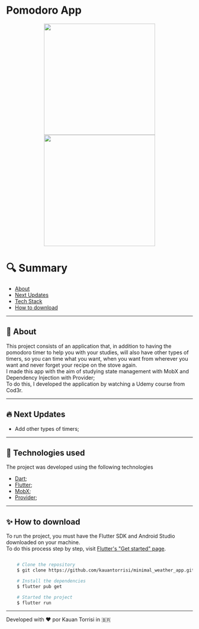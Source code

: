# Pomodoro App

<div align="center">
    <img src="https://user-images.githubusercontent.com/97469200/194901462-0c6b181f-a5f3-4f43-af12-638ebbaec852.png" width="300px">
    <img src="https://user-images.githubusercontent.com/97469200/194901527-cc07cfbe-cd00-4290-b2fd-898677d5a27f.png" width="300px">
</div>

# 🔍 Summary

- [About](#-about)
- [Next Updates](#-next-updates)
- [Tech Stack](#-technologies-used)
- [How to download](#-how-to-download)

---

## 📗 About

This project consists of an application that, in addition to having the pomodoro timer to help you with your studies, will also have other types of timers, so you can time what you want, when you want from wherever you want and never forget your recipe on the stove again.<br>
I made this app with the aim of studying state management with MobX and Dependency Injection with Provider;<br>
To do this, I developed the application by watching a Udemy course from Cod3r.

---

## 🔥 Next Updates

- Add other types of timers;

---

## 🚀 Technologies used

The project was developed using the following technologies

- [Dart](https://dart.dev/);
- [Flutter](https://flutter.dev/);
- [MobX](https://pub.dev/packages/mobx);
- [Provider](https://pub.dev/packages/provider);

---

## ✨ How to download

To run the project, you must have the Flutter SDK and Android Studio downloaded on your machine.<br>
To do this process step by step, visit [Flutter's "Get started" page](https://docs.flutter.dev/get-started/install).

```bash

    # Clone the repository
    $ git clone https://github.com/kauantorrisi/minimal_weather_app.git

    # Install the dependencies
    $ flutter pub get

    # Started the project
    $ flutter run
```

---

Developed with ❤️ por Kauan Torrisi in 🇧🇷

